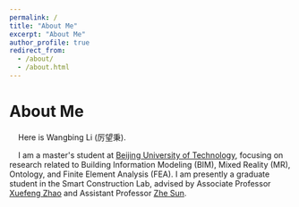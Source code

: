 ```yaml
---
permalink: /
title: "About Me"
excerpt: "About Me"
author_profile: true
redirect_from: 
  - /about/
  - /about.html
---
```


About Me
======
&nbsp;&nbsp;&nbsp;&nbsp;Here is Wangbing Li (厉望秉).  

&nbsp;&nbsp;&nbsp;&nbsp;I am a master's student at [Beijing University of Technology](https://english.bjut.edu.cn/), focusing on research related to Building Information Modeling (BIM), Mixed Reality (MR), Ontology, and Finite Element Analysis (FEA). I am presently a graduate student in the Smart Construction Lab, advised by Associate Professor [Xuefeng Zhao](https://english.bjut.edu.cn/info/1351/6427.htm) and Assistant Professor [Zhe Sun](https://yanzhao.bjut.edu.cn/info/1488/15802.htm).
